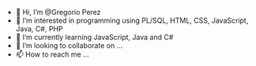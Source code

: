 - 👋 Hi, I’m @Gregorio Perez
- 👀 I’m interested in programming using PL/SQL, HTML, CSS, JavaScript, Java, C#, PHP
- 🌱 I’m currently learning JavaScript, Java and C#
- 💞️ I’m looking to collaborate on ...
- 📫 How to reach me ...

<!---
GregorioPerez/GregorioPerez is a ✨ special ✨ repository because its `README.md` (this file) appears on your GitHub profile.
You can click the Preview link to take a look at your changes.
--->
